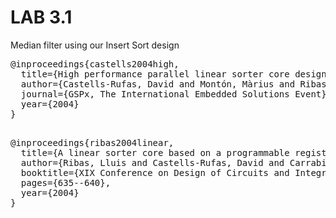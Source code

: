 # LAB 3.1

Median filter using our Insert Sort design


<pre>
@inproceedings{castells2004high,
  title={High performance parallel linear sorter core design},
  author={Castells-Rufas, David and Montón, Màrius and Ribas, Lluis and Carrabina, Jordi},
  journal={GSPx, The International Embedded Solutions Event},
  year={2004}
}

</pre>

<pre>
@inproceedings{ribas2004linear,
  title={A linear sorter core based on a programmable register file},
  author={Ribas, Lluis and Castells-Rufas, David and Carrabina, Jordi},
  booktitle={XIX Conference on Design of Circuits and Integrated Systems, DCIS},
  pages={635--640},
  year={2004}
}
</pre>




